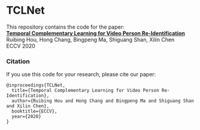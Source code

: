 # TCLNet
This repository contains the code for the paper:
<br>
[**Temporal Complementary Learning for Video Person Re-Identification**](https://arxiv.org/pdf/2007.09357.pdf)
<br>
Ruibing Hou, Hong Chang, Bingpeng Ma, Shiguang Shan, Xilin Chen
<br>
ECCV 2020

### Citation

If you use this code for your research, please cite our paper:
```
@inproceedings{TCLNet,
  title={Temporal Complementary Learning for Video Person Re-Identification},
  author={Ruibing Hou and Hong Chang and Bingpeng Ma and Shiguang Shan and Xilin Chen},
  booktitle={ECCV},
  year={2020}
}
```

